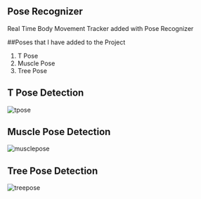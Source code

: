
## Pose Recognizer

Real Time Body Movement Tracker added with Pose Recognizer

##Poses that I have added to the Project

1) T Pose
2) Muscle Pose
3) Tree Pose
## T Pose Detection
![tpose](https://user-images.githubusercontent.com/106978652/174449061-c8bbb8d4-7b16-4f01-b0b1-7d8edcff501a.png)
## Muscle Pose Detection
![musclepose](https://user-images.githubusercontent.com/106978652/174449071-acc1931a-dfd6-400c-9a99-e50977fbcb68.png)
## Tree Pose Detection
![treepose](https://user-images.githubusercontent.com/106978652/174449076-17a8b6ed-3c62-4385-af0f-6c020130692e.png)

